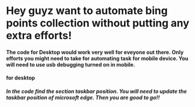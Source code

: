 <h1>Hey guyz want to automate bing points collection without putting any extra efforts!</h1>

<h4>The code for Desktop would work very well for eveyone out there. Only efforts you might need to take for automating task for mobile device. You will need to use usb debugging turned on in mobile.</h4>

<h4>
  for desktop<h5>In the code find the section taskbar position. You will need to update the taskbar position of microsoft edge. Then you are good to go!!</h5>
</h4>
